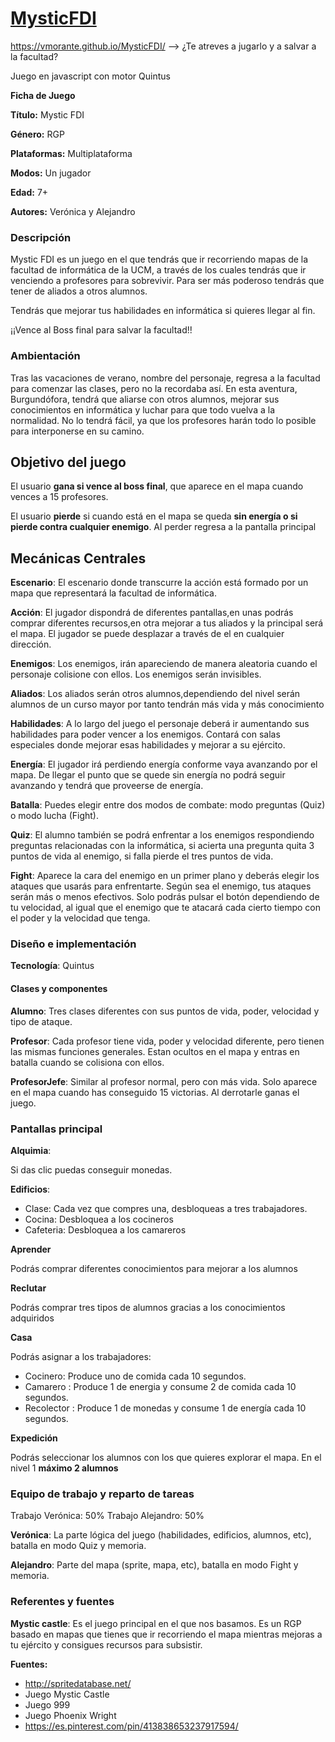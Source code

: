 
# [MysticFDI](https://vmorante.github.io/MysticFDI/)

https://vmorante.github.io/MysticFDI/ --> ¿Te atreves a jugarlo y a salvar a la facultad?

Juego en javascript con motor Quintus

**Ficha de Juego**                                     


**Título:**					Mystic FDI

**Género:**				RGP

**Plataformas:**		Multiplataforma

**Modos:**					Un jugador

**Edad:**					7+

**Autores:**  Verónica  y Alejandro 




### **Descripción**
Mystic FDI es un juego en el que tendrás que ir recorriendo mapas de la facultad de informática de la UCM, a través de los cuales tendrás que ir venciendo a profesores para sobrevivir.
Para ser más poderoso tendrás que tener de aliados a otros alumnos.

Tendrás que mejorar tus habilidades en informática si quieres llegar al fin.

¡¡Vence al Boss final para salvar la facultad!!



### **Ambientación**
Tras las vacaciones de verano, nombre del personaje, regresa a la facultad para comenzar las clases, pero no la recordaba así. En esta aventura, Burgundófora, tendrá que aliarse con otros alumnos, mejorar sus conocimientos en informática y luchar para  que todo vuelva a la normalidad. No lo tendrá fácil, ya que los profesores harán todo lo posible para interponerse en su camino.

## Objetivo del juego

El usuario **gana si vence al boss final**, que aparece en el mapa cuando vences a 15 profesores.

El usuario **pierde** si cuando está en el mapa se queda **sin energía o si pierde contra cualquier enemigo**. Al perder regresa a la pantalla principal



## **Mecánicas Centrales**
**Escenario**: El escenario donde transcurre la acción está formado por un mapa que representará la facultad de informática.

**Acción**: El jugador dispondrá de diferentes pantallas,en unas podrás comprar diferentes recursos,en otra mejorar a tus aliados y la principal será el mapa. El jugador se puede desplazar a través de el en cualquier dirección.

**Enemigos**: Los enemigos, irán apareciendo de manera aleatoria cuando el personaje colisione con ellos. Los enemigos serán invisibles.

**Aliados**: Los aliados serán otros alumnos,dependiendo del nivel serán alumnos de un curso mayor por tanto tendrán más vida y más conocimiento

**Habilidades**: A lo largo del juego el personaje deberá ir aumentando sus habilidades para poder vencer a los enemigos. Contará con salas especiales donde mejorar esas habilidades y mejorar a su ejército.

**Energía**: El jugador irá perdiendo energía conforme vaya avanzando por el mapa. De llegar el punto que se quede sin energía no podrá seguir avanzando y tendrá que proveerse de energía.

**Batalla**: Puedes elegir entre dos modos de combate: modo preguntas (Quiz) o modo lucha (Fight).

**Quiz**: El alumno también se podrá enfrentar a los enemigos respondiendo preguntas relacionadas con la informática, si acierta una pregunta quita 3 puntos de vida al enemigo, si falla pierde el tres puntos de vida.

**Fight**: Aparece la cara del enemigo en un primer plano y deberás elegir los ataques que usarás para enfrentarte. Según sea el enemigo, tus ataques serán más o menos efectivos. Solo podrás pulsar el botón dependiendo de tu velocidad, al igual que el enemigo que te atacará cada cierto tiempo con el poder y la velocidad que tenga.

### **Diseño e implementación**
**Tecnología**: Quintus
#### **Clases y componentes**

**Alumno**: Tres clases diferentes con sus puntos de vida, poder, velocidad y tipo de ataque.

**Profesor**: Cada profesor tiene vida, poder y velocidad diferente, pero tienen las mismas funciones generales. Estan ocultos en el mapa y entras en batalla cuando se colisiona con ellos.

**ProfesorJefe**: Similar al profesor normal, pero con más vida. Solo aparece en el mapa cuando has conseguido 15 victorias.
Al derrotarle ganas el juego.


### **Pantallas principal**
**Alquimia**: 

Si das clic puedas conseguir monedas.

**Edificios**:

  * Clase: Cada vez que compres una, desbloqueas a tres trabajadores.
  * Cocina: Desbloquea a los cocineros
  * Cafeteria: Desbloquea a los camareros
  
**Aprender**

Podrás comprar diferentes conocimientos para mejorar a los alumnos

**Reclutar**

Podrás comprar tres tipos de alumnos gracias a los conocimientos adquiridos

**Casa**

Podrás asignar a los trabajadores:
  * Cocinero: Produce uno de comida cada 10 segundos.
  * Camarero : Produce 1 de energia y consume 2 de comida cada 10 segundos.
  * Recolector : Produce 1 de monedas y consume 1 de energía cada 10 segundos.
  
 **Expedición**
 
  Podrás seleccionar los alumnos con los que quieres explorar el mapa. En el nivel 1 **máximo 2 alumnos**

### Equipo de trabajo y reparto de tareas
Trabajo Verónica: 50%
Trabajo Alejandro: 50%

**Verónica**: La parte lógica del juego (habilidades, edificios, alumnos, etc), batalla en modo Quiz y memoria.

**Alejandro**: Parte del mapa (sprite, mapa, etc), batalla en modo Fight y memoria. 

### **Referentes y fuentes**
**Mystic castle**: Es el juego principal en el que nos basamos. Es un RGP basado en mapas que tienes que ir recorriendo el mapa mientras mejoras a tu ejército y consigues recursos para subsistir.

**Fuentes:**
* http://spritedatabase.net/
* Juego Mystic Castle
* Juego 999
* Juego Phoenix Wright
* https://es.pinterest.com/pin/413838653237917594/

